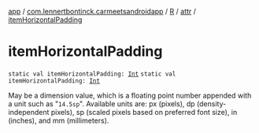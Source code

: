 [app](../../../index.md) / [com.lennertbontinck.carmeetsandroidapp](../../index.md) / [R](../index.md) / [attr](index.md) / [itemHorizontalPadding](./item-horizontal-padding.md)

# itemHorizontalPadding

`static val itemHorizontalPadding: `[`Int`](https://kotlinlang.org/api/latest/jvm/stdlib/kotlin/-int/index.html)
`static val itemHorizontalPadding: `[`Int`](https://kotlinlang.org/api/latest/jvm/stdlib/kotlin/-int/index.html)

May be a dimension value, which is a floating point number appended with a unit such as "`14.5sp`". Available units are: px (pixels), dp (density-independent pixels), sp (scaled pixels based on preferred font size), in (inches), and mm (millimeters).

